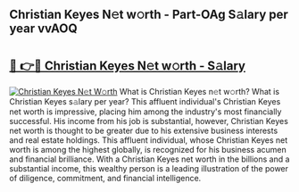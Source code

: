 ## Christian Keyes N𝚎t w𝚘rth - Part-OAg S𝚊lary per year vvAOQ

# <h2><a href="http://gc4579.nevu.top/?p=Christian+Keyes">🔗 👉🔴 Christian Keyes N𝚎t w𝚘rth - S𝚊lary</a></h2>

[![Christian Keyes N𝚎t W𝚘rth](https://i.imgur.com/Oavwk0R.jpeg)](http://gc4579.nevu.top/?p=Christian+Keyes)
What is Christian Keyes n𝚎t w𝚘rth? What is Christian Keyes s𝚊lary per year?
This affluent individual's Christian Keyes net worth is impressive, placing him among the industry's most financially successful. His income from his job is substantial, however, Christian Keyes net worth is thought to be greater due to his extensive business interests and real estate holdings. This affluent individual, whose Christian Keyes net worth is among the highest globally, is recognized for his business acumen and financial brilliance. With a Christian Keyes net worth in the billions and a substantial income, this wealthy person is a leading illustration of the power of diligence, commitment, and financial intelligence.
